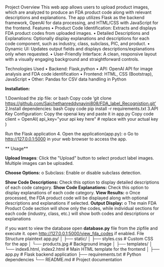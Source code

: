 Project Overview This web app allows users to upload product images, which are analyzed to produce an FDA product code along with relevant descriptions and explanations. The app utilizes Flask as the backend framework, OpenAI for data processing, and HTML/CSS with JavaScript for the frontend. Features • Product Code Identification: Extracts and displays FDA product codes from uploaded images. • Detailed Descriptions and Explanations: Optionally display explanations and descriptions for each code component, such as industry, class, subclass, PIC, and product. • Dynamic UI: Updates output fields and displays descriptions/explanations only when requested. • User-Friendly Interface: A clean, responsive layout with a visually engaging background and straightforward controls.


Technologies Used • Backend: Flask,python • API: OpenAI API for image analysis and FDA code identification • Frontend: HTML, CSS (Bootstrap), JavaScript • Other: Pandas for CSV data handling in Python

**Installation:**

1.Download the zip file: or bash Copy code ‘git clone https://github.com/Saichethanreddynayini808/FDA_label_Recognistion.git’
2.Install dependencies: bash Copy code pip install -r requirements.txt 
3.API Key Configuration: Copy the openai key and paste it in app.py Copy code client = OpenAI( api_key="your api key here" # replace with your actual key )

Run the Flask application 
4. Open the application(app.py): 
  o Go to http://127.0.0.1:5000 in your web browser to access the app. 
  
**  Usage**

**Upload Images**: Click the "Upload" button to select product label images. Multiple images can be uploaded.

**Choose Options:** o Subclass: Enable or disable subclass detection. 

**Show Code Descriptions:** Check this option to display detailed descriptions of each code category. 
**Show Code Explanations:** Check this option to display explanations of each code category.
**View Results:** o Once processed, the FDA product code will be displayed along with optional descriptions and explanations if selected.
**Output Display:** o The main FDA Product Code section will show only the codes, while individual sections for each code (industry, class, etc.) will show both codes and descriptions or explanations 

if you want to view the database open **database.py** file from the zipfile and execute it. open http://127.0.0.1:5000/view_fda_codes
if enabled. File Structure plaintext
app.py/ │ ├── static/ │ ├── styles.css # Custom CSS for the app │ └── products.jpg # Background image │ ├── templates/ │ └── index6.html, index2.html # Main HTML template for the frontend │ ├── app.py # Flask backend application ├── requirements.txt # Python dependencies └── README.md # Project documentation
